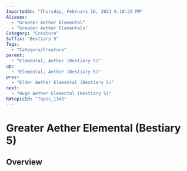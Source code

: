 ```yaml
---
ImportedOn: "Thursday, February 16, 2023 6:10:23 PM"
Aliases:
  - "Greater Aether Elemental"
  - "Greater Aether Elementals"
Category: "Creature"
Suffix: "Bestiary 5"
Tags:
  - "Category/Creature"
parent:
  - "Elemental, Aether (Bestiary 5)"
up:
  - "Elemental, Aether (Bestiary 5)"
prev:
  - "Elder Aether Elemental (Bestiary 5)"
next:
  - "Huge Aether Elemental (Bestiary 5)"
RWtopicId: "Topic_1345"
---
```

# Greater Aether Elemental (Bestiary 5)
## Overview
